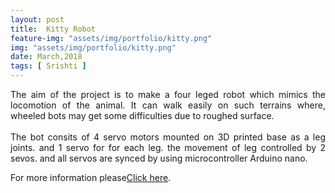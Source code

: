 ```yaml
---
layout: post
title:  Kitty Robot
feature-img: "assets/img/portfolio/kitty.png"
img: "assets/img/portfolio/kitty.png"
date: March,2018
tags: [ Srishti ]
---
```


<p style = " text-align: justify;">
The aim of the project is to make a four leged robot which mimics the locomotion of the animal. It can walk easily on such terrains where, wheeled bots may get some difficulties due to roughed surface.
<br><br>
The bot consits of 4 servo motors mounted on 3D printed base as a leg joints. and 1 servo for for each leg. the movement of leg controlled by 2 sevos. and all servos are synced by using microcontroller Arduino nano.</p>

For more information please<a href="https://github.com/marsiitr/Kitty-Robot">Click here</a>.